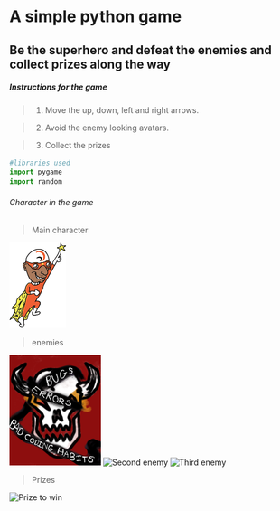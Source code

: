 # A simple python game

## Be the superhero and defeat the enemies and collect prizes along the way

##### Instructions for the game

> 1. Move the up, down, left and right arrows.

> 2. Avoid the enemy looking avatars.

> 3. Collect the prizes

```python
#libraries used
import pygame
import random
```

###### Character in the game

> Main character

![Main Character](/game/image.png)

> enemies

![First enemy](/game/enemy.png)
![Second enemy](/game/monster.png)
![Third enemy](/game/monsterTWO.png)

> Prizes

![Prize to win](/game/prize.png)
